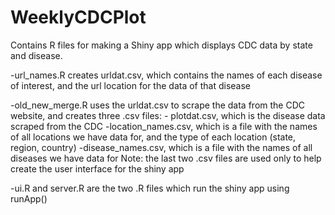# WeeklyCDCPlot
Contains R files for making a Shiny app which displays CDC data by state and disease.

-url_names.R creates urldat.csv, which contains the names of each disease of interest, and the url location for the data of that disease

-old_new_merge.R uses the urldat.csv to scrape the data from the CDC website, and creates three .csv files:
    - plotdat.csv, which is the disease data scraped from the CDC
    -location_names.csv, which is a file with the names of all locations we have data for, and the type of each location (state, region, country)
    -disease_names.csv, which is a file with the names of all diseases we have data for
    Note: the last two .csv files are used only to help create the user interface for the shiny app
    

-ui.R and server.R are the two .R files which run the shiny app using runApp()
